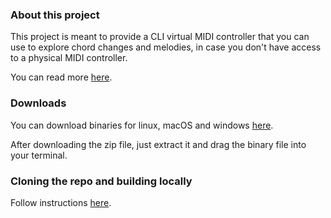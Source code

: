### About this project
This project is meant to provide a CLI virtual MIDI controller that you can use to explore chord changes and melodies, in case you don't have access to a physical MIDI controller.

You can read more [here](https://github.com/mauriciocarbajal/lithium-cli/wiki).

### Downloads
You can download binaries for linux, macOS and windows [here](https://github.com/mauriciocarbajal/lithium-cli/releases).

After downloading the zip file, just extract it and drag the binary file into your terminal.

### Cloning the repo and building locally
Follow instructions [here](https://github.com/mauriciocarbajal/lithium-cli).
